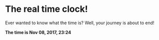 # The real time clock!

Ever wanted to know what the time is? Well, your journey is about to end!

**The time is Nov 08, 2017, 23:24**